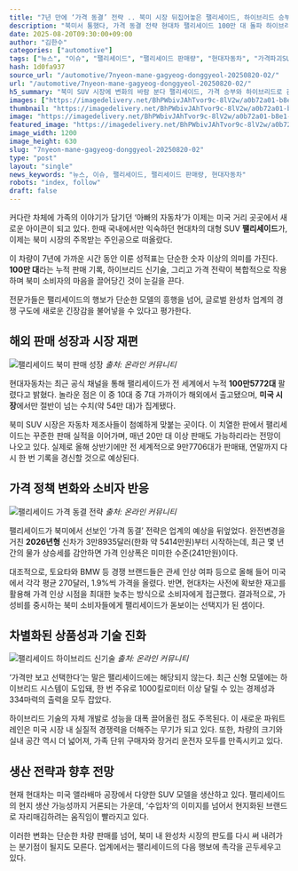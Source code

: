 ```yaml
---
title: "7년 만에 ‘가격 동결’ 전략 .. 북미 시장 뒤집어놓은 팰리세이드, 하이브리드 승부수"
description: "북미서 통했다, 가격 동결 전략 현대차 팰리세이드 100만 대 돌파 하이브리드·가성비로 승부수 던져 ..."
date: 2025-08-20T09:30:00+09:00
author: "김한수"
categories: ["automotive"]
tags: ["뉴스", "이슈", "팰리세이드", "팰리세이드 판매량", "현대자동차", "가격파괴SUV혁명", "하이브리드패밀리세대"]
hash: 1d0fa937
source_url: "/automotive/7nyeon-mane-gagyeog-donggyeol-20250820-02/"
url: "/automotive/7nyeon-mane-gagyeog-donggyeol-20250820-02/"
h5_summary: "북미 SUV 시장에 변화의 바람 분다 팰리세이드, 가격 승부와 하이브리드로 관심 집중"
images: ["https://imagedelivery.net/BhPWbivJAhTvor9c-8lV2w/a0b72a01-b8e1-4ccb-03d3-0ce250c61f00/public", "https://imagedelivery.net/BhPWbivJAhTvor9c-8lV2w/141bd707-758d-419a-81c2-418bd325fe00/public", "https://imagedelivery.net/BhPWbivJAhTvor9c-8lV2w/0ffaff8a-8e93-4836-97c3-a6623bc2c400/public", "https://imagedelivery.net/BhPWbivJAhTvor9c-8lV2w/956f36a2-9e36-4347-feb2-af20b2fa6a00/public"]
thumbnail: "https://imagedelivery.net/BhPWbivJAhTvor9c-8lV2w/a0b72a01-b8e1-4ccb-03d3-0ce250c61f00/public"
image: "https://imagedelivery.net/BhPWbivJAhTvor9c-8lV2w/a0b72a01-b8e1-4ccb-03d3-0ce250c61f00/public"
featured_image: "https://imagedelivery.net/BhPWbivJAhTvor9c-8lV2w/a0b72a01-b8e1-4ccb-03d3-0ce250c61f00/public"
image_width: 1200
image_height: 630
slug: "7nyeon-mane-gagyeog-donggyeol-20250820-02"
type: "post"
layout: "single"
news_keywords: "뉴스, 이슈, 팰리세이드, 팰리세이드 판매량, 현대자동차"
robots: "index, follow"
draft: false
---
```


커다란 차체에 가족의 이야기가 담기던 ‘아빠의 자동차’가 이제는 미국 거리 곳곳에서 새로운 아이콘이 되고 있다. 한때 국내에서만 익숙하던 현대차의 대형 SUV **팰리세이드**가, 이제는 북미 시장의 주목받는 주인공으로 떠올랐다.

이 차량이 7년에 가까운 시간 동안 이룬 성적표는 단순한 숫자 이상의 의미를 가진다. **100만 대**라는 누적 판매 기록, 하이브리드 신기술, 그리고 가격 전략이 복합적으로 작용하며 북미 소비자의 마음을 끌어당긴 것이 눈길을 끈다.

전문가들은 팰리세이드의 행보가 단순한 모델의 흥행을 넘어, 글로벌 완성차 업계의 경쟁 구도에 새로운 긴장감을 불어넣을 수 있다고 평가한다.

## 해외 판매 성장과 시장 재편

![팰리세이드 북미 판매 성장](https://imagedelivery.net/BhPWbivJAhTvor9c-8lV2w/956f36a2-9e36-4347-feb2-af20b2fa6a00/public)
*출처: 온라인 커뮤니티*


현대자동차는 최근 공식 채널을 통해 팰리세이드가 전 세계에서 누적 **100만5772대** 팔렸다고 밝혔다. 놀라운 점은 이 중 10대 중 7대 가까이가 해외에서 출고됐으며, **미국 시장**에서만 절반이 넘는 수치(약 54만 대)가 집계됐다.

북미 SUV 시장은 자동차 제조사들이 첨예하게 맞붙는 곳이다. 이 치열한 판에서 팰리세이드는 꾸준한 판매 실적을 이어가며, 매년 20만 대 이상 판매도 가능하리라는 전망이 나오고 있다. 실제로 올해 상반기에만 전 세계적으로 9만7706대가 판매돼, 연말까지 다시 한 번 기록을 경신할 것으로 예상된다.

## 가격 정책 변화와 소비자 반응

![팰리세이드 가격 동결 전략](https://imagedelivery.net/BhPWbivJAhTvor9c-8lV2w/0ffaff8a-8e93-4836-97c3-a6623bc2c400/public)
*출처: 온라인 커뮤니티*


팰리세이드가 북미에서 선보인 ‘가격 동결’ 전략은 업계의 예상을 뒤엎었다. 완전변경을 거친 **2026년형** 신차가 3만8935달러(한화 약 5414만원)부터 시작하는데, 최근 몇 년간의 물가 상승세를 감안하면 가격 인상폭은 미미한 수준(241만원)이다.

대조적으로, 토요타와 BMW 등 경쟁 브랜드들은 관세 인상 여파 등으로 올해 들어 미국에서 각각 평균 270달러, 1.9%씩 가격을 올렸다. 반면, 현대차는 사전에 확보한 재고를 활용해 가격 인상 시점을 최대한 늦추는 방식으로 소비자에게 접근했다. 결과적으로, 가성비를 중시하는 북미 소비자들에게 팰리세이드가 돋보이는 선택지가 된 셈이다.

## 차별화된 상품성과 기술 진화

![팰리세이드 하이브리드 신기술](https://imagedelivery.net/BhPWbivJAhTvor9c-8lV2w/141bd707-758d-419a-81c2-418bd325fe00/public)
*출처: 온라인 커뮤니티*


‘가격만 보고 선택한다’는 말은 팰리세이드에는 해당되지 않는다. 최근 신형 모델에는 하이브리드 시스템이 도입돼, 한 번 주유로 1000킬로미터 이상 달릴 수 있는 경제성과 334마력의 출력을 모두 잡았다.

하이브리드 기술의 자체 개발로 성능을 대폭 끌어올린 점도 주목된다. 이 새로운 파워트레인은 미국 시장 내 실질적 경쟁력을 더해주는 무기가 되고 있다. 또한, 차량의 크기와 실내 공간 역시 더 넓어져, 가족 단위 구매자와 장거리 운전자 모두를 만족시키고 있다.

## 생산 전략과 향후 전망

현재 현대차는 미국 앨라배마 공장에서 다양한 SUV 모델을 생산하고 있다. 팰리세이드의 현지 생산 가능성까지 거론되는 가운데, ‘수입차’의 이미지를 넘어서 현지화된 브랜드로 자리매김하려는 움직임이 빨라지고 있다.

이러한 변화는 단순한 차량 판매를 넘어, 북미 내 완성차 시장의 판도를 다시 써 내려가는 분기점이 될지도 모른다. 업계에서는 팰리세이드의 다음 행보에 촉각을 곤두세우고 있다.
